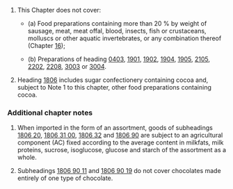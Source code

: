 1. This Chapter does not cover:

   - (a) Food preparations containing more than 20 % by weight of sausage, meat, meat offal, blood, insects, fish or crustaceans, molluscs or other aquatic invertebrates, or any combination thereof (Chapter [16](/chapters/16)); 

   - (b) Preparations of heading [0403](/headings/0403), [1901](/headings/1901), [1902](/headings/1902), [1904](/headings/1904), [1905](/headings/1905), [2105](/headings/2105), [2202](/headings/2202), [2208](/headings/2208), [3003](/headings/3003) or [3004](/headings/3004). 

2. Heading [1806](/headings/1806) includes sugar confectionery containing cocoa and, subject to Note 1 to this chapter, other food preparations containing cocoa.

### Additional chapter notes

1. When imported in the form of an assortment, goods of subheadings [1806 20](/subheadings/1806200000-80), [1806 31 00](/commodities/1806310000), [1806 32](/subheadings/1806320000-80) and [1806 90](/subheadings/1806900000-80) are subject to an agricultural component (AC) fixed according to the average content in milkfats, milk proteins, sucrose, isoglucose, glucose and starch of the assortment as a whole.

2. Subheadings [1806 90 11](/commodities/1806901100) and [1806 90 19](/commodities/1806901900) do not cover chocolates made entirely of one type of chocolate.
